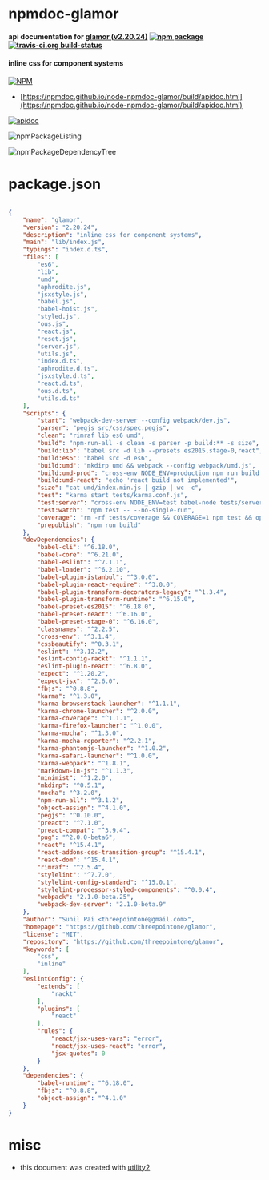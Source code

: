 # npmdoc-glamor

#### api documentation for  [glamor (v2.20.24)](https://github.com/threepointone/glamor)  [![npm package](https://img.shields.io/npm/v/npmdoc-glamor.svg?style=flat-square)](https://www.npmjs.org/package/npmdoc-glamor) [![travis-ci.org build-status](https://api.travis-ci.org/npmdoc/node-npmdoc-glamor.svg)](https://travis-ci.org/npmdoc/node-npmdoc-glamor)

#### inline css for component systems

[![NPM](https://nodei.co/npm/glamor.png?downloads=true&downloadRank=true&stars=true)](https://www.npmjs.com/package/glamor)

- [https://npmdoc.github.io/node-npmdoc-glamor/build/apidoc.html](https://npmdoc.github.io/node-npmdoc-glamor/build/apidoc.html)

[![apidoc](https://npmdoc.github.io/node-npmdoc-glamor/build/screenCapture.buildCi.browser.%252Ftmp%252Fbuild%252Fapidoc.html.png)](https://npmdoc.github.io/node-npmdoc-glamor/build/apidoc.html)

![npmPackageListing](https://npmdoc.github.io/node-npmdoc-glamor/build/screenCapture.npmPackageListing.svg)

![npmPackageDependencyTree](https://npmdoc.github.io/node-npmdoc-glamor/build/screenCapture.npmPackageDependencyTree.svg)



# package.json

```json

{
    "name": "glamor",
    "version": "2.20.24",
    "description": "inline css for component systems",
    "main": "lib/index.js",
    "typings": "index.d.ts",
    "files": [
        "es6",
        "lib",
        "umd",
        "aphrodite.js",
        "jsxstyle.js",
        "babel.js",
        "babel-hoist.js",
        "styled.js",
        "ous.js",
        "react.js",
        "reset.js",
        "server.js",
        "utils.js",
        "index.d.ts",
        "aphrodite.d.ts",
        "jsxstyle.d.ts",
        "react.d.ts",
        "ous.d.ts",
        "utils.d.ts"
    ],
    "scripts": {
        "start": "webpack-dev-server --config webpack/dev.js",
        "parser": "pegjs src/css/spec.pegjs",
        "clean": "rimraf lib es6 umd",
        "build": "npm-run-all -s clean -s parser -p build:** -s size",
        "build:lib": "babel src -d lib --presets es2015,stage-0,react",
        "build:es6": "babel src -d es6",
        "build:umd": "mkdirp umd && webpack --config webpack/umd.js",
        "build:umd-prod": "cross-env NODE_ENV=production npm run build:umd",
        "build:umd-react": "echo 'react build not implemented'",
        "size": "cat umd/index.min.js | gzip | wc -c",
        "test": "karma start tests/karma.conf.js",
        "test:server": "cross-env NODE_ENV=test babel-node tests/server.js --presets es2015,stage-0,react",
        "test:watch": "npm test -- --no-single-run",
        "coverage": "rm -rf tests/coverage && COVERAGE=1 npm test && open tests/coverage/*/index.html",
        "prepublish": "npm run build"
    },
    "devDependencies": {
        "babel-cli": "^6.18.0",
        "babel-core": "^6.21.0",
        "babel-eslint": "^7.1.1",
        "babel-loader": "^6.2.10",
        "babel-plugin-istanbul": "^3.0.0",
        "babel-plugin-react-require": "^3.0.0",
        "babel-plugin-transform-decorators-legacy": "^1.3.4",
        "babel-plugin-transform-runtime": "^6.15.0",
        "babel-preset-es2015": "^6.18.0",
        "babel-preset-react": "^6.16.0",
        "babel-preset-stage-0": "^6.16.0",
        "classnames": "^2.2.5",
        "cross-env": "^3.1.4",
        "cssbeautify": "^0.3.1",
        "eslint": "^3.12.2",
        "eslint-config-rackt": "^1.1.1",
        "eslint-plugin-react": "^6.8.0",
        "expect": "^1.20.2",
        "expect-jsx": "^2.6.0",
        "fbjs": "^0.8.8",
        "karma": "^1.3.0",
        "karma-browserstack-launcher": "^1.1.1",
        "karma-chrome-launcher": "^2.0.0",
        "karma-coverage": "^1.1.1",
        "karma-firefox-launcher": "^1.0.0",
        "karma-mocha": "^1.3.0",
        "karma-mocha-reporter": "^2.2.1",
        "karma-phantomjs-launcher": "^1.0.2",
        "karma-safari-launcher": "^1.0.0",
        "karma-webpack": "^1.8.1",
        "markdown-in-js": "^1.1.3",
        "minimist": "^1.2.0",
        "mkdirp": "^0.5.1",
        "mocha": "^3.2.0",
        "npm-run-all": "^3.1.2",
        "object-assign": "^4.1.0",
        "pegjs": "^0.10.0",
        "preact": "^7.1.0",
        "preact-compat": "^3.9.4",
        "pug": "^2.0.0-beta6",
        "react": "^15.4.1",
        "react-addons-css-transition-group": "^15.4.1",
        "react-dom": "^15.4.1",
        "rimraf": "^2.5.4",
        "stylelint": "^7.7.0",
        "stylelint-config-standard": "^15.0.1",
        "stylelint-processor-styled-components": "^0.0.4",
        "webpack": "2.1.0-beta.25",
        "webpack-dev-server": "2.1.0-beta.9"
    },
    "author": "Sunil Pai <threepointone@gmail.com>",
    "homepage": "https://github.com/threepointone/glamor",
    "license": "MIT",
    "repository": "https://github.com/threepointone/glamor",
    "keywords": [
        "css",
        "inline"
    ],
    "eslintConfig": {
        "extends": [
            "rackt"
        ],
        "plugins": [
            "react"
        ],
        "rules": {
            "react/jsx-uses-vars": "error",
            "react/jsx-uses-react": "error",
            "jsx-quotes": 0
        }
    },
    "dependencies": {
        "babel-runtime": "^6.18.0",
        "fbjs": "^0.8.8",
        "object-assign": "^4.1.0"
    }
}
```



# misc
- this document was created with [utility2](https://github.com/kaizhu256/node-utility2)
